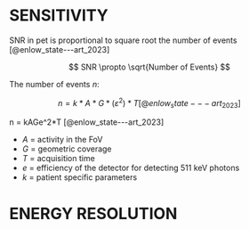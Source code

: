 # SENSITIVITY

SNR in pet is proportional to square root the number of events [@enlow_state---art_2023]

$$
SNR \propto \sqrt{Number of Events}
$$

The number of events $n$:

$$
n = k*A*G*(\varepsilon^2)*T [@enlow_state---art_2023]
$$

n = kAGe^2*T [@enlow_state---art_2023]
- $A$ = activity in the FoV
- $G$ = geometric coverage
- $T$ = acquisition time
- $e$ = efficiency of the detector for detecting 511 keV photons
- $k$ = patient specific parameters

# ENERGY RESOLUTION

